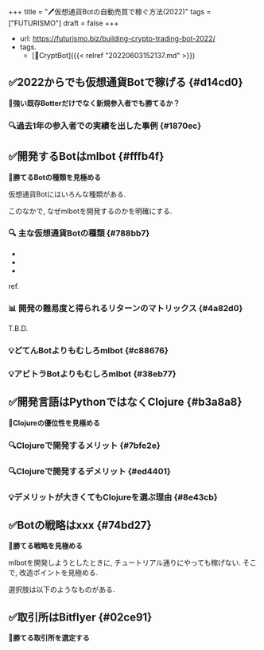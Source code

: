+++
title = "🖊仮想通貨Botの自動売買で稼ぐ方法(2022)"
tags = ["FUTURISMO"]
draft = false
+++

-   url: <https://futurismo.biz/building-crypto-trading-bot-2022/>
-   tags.
    -   [🔖CryptBot]({{< relref "20220603152137.md" >}})


## ✅2022からでも仮想通貨Botで稼げる {#d14cd0}

**📍強い既存Botterだけでなく新規参入者でも勝てるか？**


### 🔍過去1年の参入者での実績を出した事例 {#1870ec}


## ✅開発するBotはmlbot {#fffb4f}

**📍勝てるBotの種類を見極める**

仮想通貨Botにはいろんな種類がある.

このなかで, なぜmlbotを開発するのかを明確にする.


### <span class="org-todo todo _">🔍</span> 主な仮想通貨Botの種類 {#788bb7}

-

-

-

ref.


### <span class="org-todo todo _">📊</span> 開発の難易度と得られるリターンのマトリックス {#4a82d0}

T.B.D.


### 💡どてんBotよりもむしろmlbot {#c88676}


### 💡アビトラBotよりもむしろmlbot {#38eb77}


## ✅開発言語はPythonではなくClojure {#b3a8a8}

**📍Clojureの優位性を見極める**


### 🔍Clojureで開発するメリット {#7bfe2e}


### 🔍Clojureで開発するデメリット {#ed4401}


### 💡デメリットが大きくてもClojureを選ぶ理由 {#8e43cb}


## ✅Botの戦略はxxx {#74bd27}

**📍勝てる戦略を見極める**

mlbotを開発しようとしたときに, チュートリアル通りにやっても稼げない. そこで, 改造ポイントを見極める.

選択肢は以下のようなものがある.


## ✅取引所はBitflyer {#02ce91}

**📍勝てる取引所を選定する**
